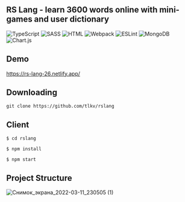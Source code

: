 ## RS Lang - learn 3600 words online with mini-games and user dictionary

![TypeScript](https://img.shields.io/badge/-TypeScript-0D1117?style=for-the-badge&logo=TypeScript)
![SASS](https://img.shields.io/badge/-SASS-0D1117?style=for-the-badge&logo=sass)
![HTML](https://img.shields.io/badge/-HTML-0D1117?style=for-the-badge&logo=html5)
![Webpack](https://img.shields.io/badge/-Webpack-0D1117?style=for-the-badge&logo=Webpack)
![ESLint](https://img.shields.io/badge/-ESLint-0D1117?style=for-the-badge&logo=ESLint)
![MongoDB](https://img.shields.io/badge/-MongoDB-0D1117?style=for-the-badge&logo=MongoDB)
![Chart.js](https://img.shields.io/badge/chart.js-0D1117.svg?style=for-the-badge&logo=chart.js&logoColor=white)

## Demo

https://rs-lang-26.netlify.app/

## Downloading

`git clone https://github.com/tlkv/rslang`

## Client

```
$ cd rslang

$ npm install

$ npm start
```
## Project Structure

![Снимок_экрана_2022-03-11_230505 (1)](https://user-images.githubusercontent.com/54753081/199059681-4642acdb-acea-4ec6-bad3-cc0660961d9d.png)
